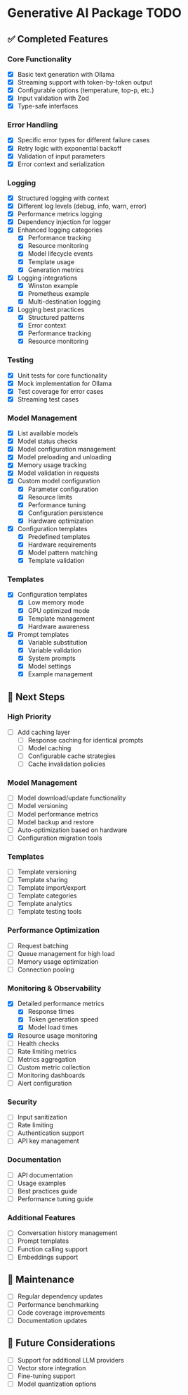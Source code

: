# Generative AI Package TODO

## ✅ Completed Features

### Core Functionality

- [x] Basic text generation with Ollama
- [x] Streaming support with token-by-token output
- [x] Configurable options (temperature, top-p, etc.)
- [x] Input validation with Zod
- [x] Type-safe interfaces

### Error Handling

- [x] Specific error types for different failure cases
- [x] Retry logic with exponential backoff
- [x] Validation of input parameters
- [x] Error context and serialization

### Logging

- [x] Structured logging with context
- [x] Different log levels (debug, info, warn, error)
- [x] Performance metrics logging
- [x] Dependency injection for logger
- [x] Enhanced logging categories
  - [x] Performance tracking
  - [x] Resource monitoring
  - [x] Model lifecycle events
  - [x] Template usage
  - [x] Generation metrics
- [x] Logging integrations
  - [x] Winston example
  - [x] Prometheus example
  - [x] Multi-destination logging
- [x] Logging best practices
  - [x] Structured patterns
  - [x] Error context
  - [x] Performance tracking
  - [x] Resource monitoring

### Testing

- [x] Unit tests for core functionality
- [x] Mock implementation for Ollama
- [x] Test coverage for error cases
- [x] Streaming test cases

### Model Management

- [x] List available models
- [x] Model status checks
- [x] Model configuration management
- [x] Model preloading and unloading
- [x] Memory usage tracking
- [x] Model validation in requests
- [x] Custom model configuration
  - [x] Parameter configuration
  - [x] Resource limits
  - [x] Performance tuning
  - [x] Configuration persistence
  - [x] Hardware optimization
- [x] Configuration templates
  - [x] Predefined templates
  - [x] Hardware requirements
  - [x] Model pattern matching
  - [x] Template validation

### Templates

- [x] Configuration templates
  - [x] Low memory mode
  - [x] GPU optimized mode
  - [x] Template management
  - [x] Hardware awareness
- [x] Prompt templates
  - [x] Variable substitution
  - [x] Variable validation
  - [x] System prompts
  - [x] Model settings
  - [x] Example management

## 🚀 Next Steps

### High Priority

- [ ] Add caching layer
  - [ ] Response caching for identical prompts
  - [ ] Model caching
  - [ ] Configurable cache strategies
  - [ ] Cache invalidation policies

### Model Management

- [ ] Model download/update functionality
- [ ] Model versioning
- [ ] Model performance metrics
- [ ] Model backup and restore
- [ ] Auto-optimization based on hardware
- [ ] Configuration migration tools

### Templates

- [ ] Template versioning
- [ ] Template sharing
- [ ] Template import/export
- [ ] Template categories
- [ ] Template analytics
- [ ] Template testing tools

### Performance Optimization

- [ ] Request batching
- [ ] Queue management for high load
- [ ] Memory usage optimization
- [ ] Connection pooling

### Monitoring & Observability

- [x] Detailed performance metrics
  - [x] Response times
  - [x] Token generation speed
  - [x] Model load times
- [x] Resource usage monitoring
- [ ] Health checks
- [ ] Rate limiting metrics
- [ ] Metrics aggregation
- [ ] Custom metric collection
- [ ] Monitoring dashboards
- [ ] Alert configuration

### Security

- [ ] Input sanitization
- [ ] Rate limiting
- [ ] Authentication support
- [ ] API key management

### Documentation

- [ ] API documentation
- [ ] Usage examples
- [ ] Best practices guide
- [ ] Performance tuning guide

### Additional Features

- [ ] Conversation history management
- [ ] Prompt templates
- [ ] Function calling support
- [ ] Embeddings support

## 🔄 Maintenance

- [ ] Regular dependency updates
- [ ] Performance benchmarking
- [ ] Code coverage improvements
- [ ] Documentation updates

## 🧪 Future Considerations

- [ ] Support for additional LLM providers
- [ ] Vector store integration
- [ ] Fine-tuning support
- [ ] Model quantization options
